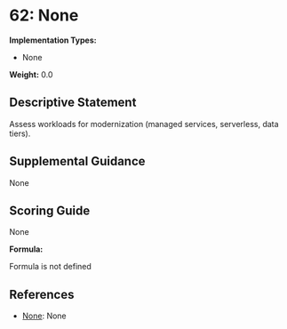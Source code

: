 # 62: None

**Implementation Types:**

- None

**Weight:** 0.0

## Descriptive Statement

Assess workloads for modernization (managed services, serverless, data tiers).

## Supplemental Guidance

None

## Scoring Guide

None

**Formula:**

Formula is not defined

## References

- [None](None): None

